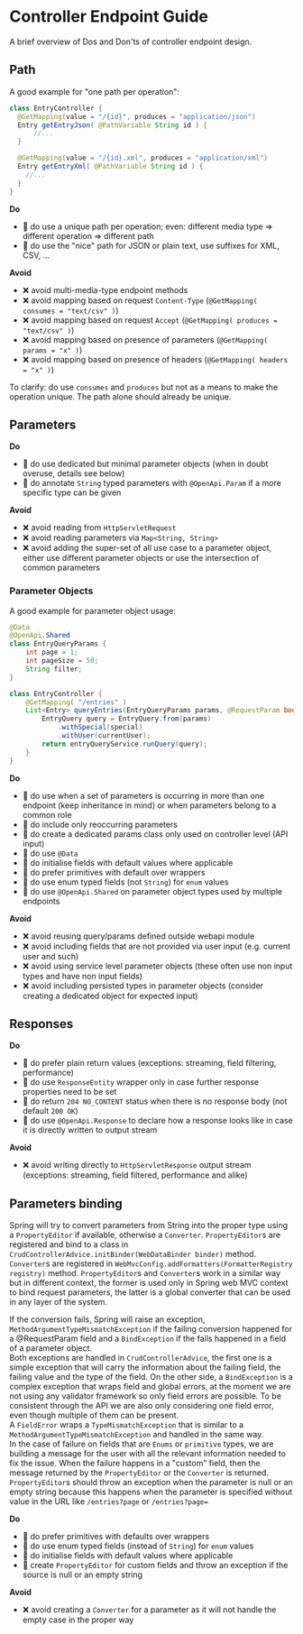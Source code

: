 # Controller Endpoint Guide
A brief overview of Dos and Don'ts of controller endpoint design.


## Path
A good example for "one path per operation":

```java
class EntryController {
  @GetMapping(value = "/{id}", produces = "application/json")
  Entry getEntryJson( @PathVariable String id ) {
      //...
  }

  @GetMapping(value = "/{id}.xml", produces = "application/xml")
  Entry getEntryXml( @PathVariable String id ) {
    //...
  }
}
```

**Do**
* 🚀 do use a unique path per operation; even: different media type => different operation => different path
* 🚀 do use the "nice" path for JSON or plain text, use suffixes for XML, CSV, ...

**Avoid**
* ❌ avoid multi-media-type endpoint methods
* ❌ avoid mapping based on request `Content-Type` (`@GetMapping( consumes = "text/csv" )`)
* ❌ avoid mapping based on request `Accept` (`@GetMapping( produces = "text/csv" )`)
* ❌ avoid mapping based on presence of parameters (`@GetMapping( params = "x" )`)
* ❌ avoid mapping based on presence of headers (`@GetMapping( headers = "x" )`)

To clarify: do use `consumes` and `produces` but not as a means to make the operation unique.
The path alone should already be unique.


## Parameters

**Do**
* 🚀 do use dedicated but minimal parameter objects (when in doubt overuse, details see below)
* 🚀 do annotate `String` typed parameters with `@OpenApi.Param` if a more specific type can be given

**Avoid**
* ❌ avoid reading from `HttpServletRequest`
* ❌ avoid reading parameters via `Map<String, String>`
* ❌ avoid adding the super-set of all use case to a parameter object,
  either use different parameter objects or use the intersection of common parameters

### Parameter Objects
A good example for parameter object usage:

```java
@Data
@OpenApi.Shared
class EntryQueryParams {
    int page = 1;
    int pageSize = 50;
    String filter;
}

class EntryController {
    @GetMapping( "/entries" )
    List<Entry> queryEntries(EntryQueryParams params, @RequestParam boolean special) {
        EntryQuery query = EntryQuery.from(params)
            .withSpecial(special)
            .withUser(currentUser);
        return entryQueryService.runQuery(query);
    }
}
```

**Do**
* 🚀 do use when a set of parameters is occurring in more than one endpoint (keep inheritance in mind) or when parameters belong to a common role
* 🚀 do include only reoccurring parameters
* 🚀 do create a dedicated params class only used on controller level (API input)
* 🚀 do use `@Data`
* 🚀 do initialise fields with default values where applicable
* 🚀 do prefer primitives with default over wrappers
* 🚀 do use enum typed fields (not `String`) for `enum` values
* 🚀 do use `@OpenApi.Shared` on parameter object types used by multiple endpoints

**Avoid**
* ❌ avoid reusing query/params defined outside webapi module
* ❌ avoid including fields that are not provided via user input (e.g. current user and such)
* ❌ avoid using service level parameter objects (these often use non input types and have non input fields)
* ❌ avoid including persisted types in parameter objects (consider creating a dedicated object for expected input)


## Responses

**Do**
* 🚀 do prefer plain return values (exceptions: streaming, field filtering, performance)
* 🚀 do use `ResponseEntity` wrapper only in case further response properties need to be set
* 🚀 do return `204 NO_CONTENT` status when there is no response body (not default `200 OK`)
* 🚀 do use `@OpenApi.Response` to declare how a response looks like in case it is directly written to output stream

**Avoid**
* ❌ avoid writing directly to `HttpServletResponse` output stream (exceptions: streaming, field filtered, performance and alike)

## Parameters binding

Spring will try to convert parameters from String into the proper type using a `PropertyEditor` if available, otherwise a `Converter`. `PropertyEditor`s are registered and bind to a class in `CrudControllerAdvice.initBinder(WebDataBinder binder)` method. `Converter`s are registered in `WebMvcConfig.addFormatters(FormatterRegistry registry)` method.
`PropertyEditor`s and `Converter`s work in a similar way but in different context, the former is used only in Spring web MVC context to bind request parameters, the latter is a global converter that can be used in any layer of the system.

If the conversion fails, Spring will raise an exception, `MethodArgumentTypeMismatchException` if the failing conversion happened for a @RequestParam field and a `BindException` if the fails happened in a field of a parameter object.\
Both exceptions are handled in `CrudControllerAdvice`, the first one is a simple exception that will carry the information about the failing field, the failing value and the type of the field.
On the other side, a `BindException` is a complex exception that wraps field and global errors, at the moment we are not using any validator framework so only field errors are possible.
To be consistent through the API we are also only considering one field error, even though multiple of them can be present.\
A `FieldError` wraps a `TypeMismatchException` that is similar to a `MethodArgumentTypeMismatchException` and handled in the same way.\
In the case of failure on fields that are `Enums` or `primitive` types, we are building a message for the user with all the relevant information needed to fix the issue. When the failure happens in a "custom" field, then the message returned by the `PropertyEditor` or the `Converter` is returned.\
`PropertyEditor`s should throw an exception when the parameter is null or an empty string because this happens when the parameter is specified without value in the URL like `/entries?page` or `/entries?page=`

**Do**
* 🚀 do prefer primitives with defaults over wrappers
* 🚀 do use enum typed fields (instead of `String`) for `enum` values
* 🚀 do initialise fields with default values where applicable
* 🚀 create `PropertyEditor` for custom fields and throw an exception if the source is null or an empty string

**Avoid**
* ❌ avoid creating a `Converter` for a parameter as it will not handle the empty case in the proper way

